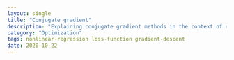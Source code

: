 ```yaml
---
layout: single
title: "Conjugate gradient"
description: "Explaining conjugate gradient methods in the context of optimization problems"
category: "Optimization"
tags: nonlinear-regression loss-function gradient-descent
date: 2020-10-22
---
```


